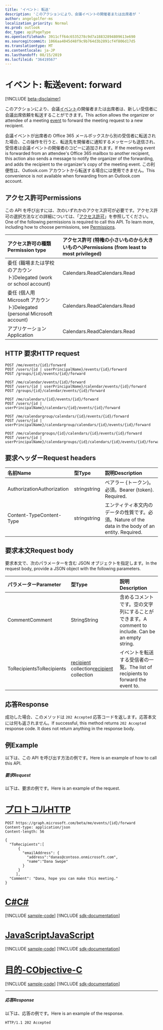 ```yaml
---
title: 'イベント: 転送'
description: 'このアクションにより、会議イベントの開催者または出席者が '
author: angelgolfer-ms
localization_priority: Normal
ms.prod: outlook
doc_type: apiPageType
ms.openlocfilehash: 3911cff64c6535278c9d7a18832894809613e690
ms.sourcegitcommit: 1066aa4045d48f9c9b764d3b2891cf4f806d17d5
ms.translationtype: MT
ms.contentlocale: ja-JP
ms.lasthandoff: 08/15/2019
ms.locfileid: "36419567"
---
```

# <a name="event-forward"></a><span data-ttu-id="ed9e2-103">イベント: 転送</span><span class="sxs-lookup"><span data-stu-id="ed9e2-103">event: forward</span></span>

[!INCLUDE [beta-disclaimer](../../includes/beta-disclaimer.md)]

<span data-ttu-id="ed9e2-104">このアクションにより、会議[イベント](../resources/event.md)の開催者または出席者は、新しい受信者に会議出席依頼を転送することができます。</span><span class="sxs-lookup"><span data-stu-id="ed9e2-104">This action allows the organizer or attendee of a meeting [event](../resources/event.md) to forward the meeting request to a new recipient.</span></span> 

<span data-ttu-id="ed9e2-105">会議イベントが出席者の Office 365 メールボックスから別の受信者に転送された場合、この操作を行うと、転送先を開催者に通知するメッセージも送信され、受信者は会議イベントの開催者のコピーに追加されます。</span><span class="sxs-lookup"><span data-stu-id="ed9e2-105">If the meeting event is forwarded from an attendee's Office 365 mailbox to another recipient, this action also sends a message to notify the organizer of the forwarding, and adds the recipient to the organizer's copy of the meeting event.</span></span> <span data-ttu-id="ed9e2-106">この利便性は、Outlook.com アカウントから転送する場合には使用できません。</span><span class="sxs-lookup"><span data-stu-id="ed9e2-106">This convenience is not available when forwarding from an Outlook.com account.</span></span>


## <a name="permissions"></a><span data-ttu-id="ed9e2-107">アクセス許可</span><span class="sxs-lookup"><span data-stu-id="ed9e2-107">Permissions</span></span>
<span data-ttu-id="ed9e2-p102">この API を呼び出すには、次のいずれかのアクセス許可が必要です。アクセス許可の選択方法などの詳細については、「[アクセス許可](/graph/permissions-reference)」を参照してください。</span><span class="sxs-lookup"><span data-stu-id="ed9e2-p102">One of the following permissions is required to call this API. To learn more, including how to choose permissions, see [Permissions](/graph/permissions-reference).</span></span>

|<span data-ttu-id="ed9e2-110">アクセス許可の種類</span><span class="sxs-lookup"><span data-stu-id="ed9e2-110">Permission type</span></span>      | <span data-ttu-id="ed9e2-111">アクセス許可 (特権の小さいものから大きいものへ)</span><span class="sxs-lookup"><span data-stu-id="ed9e2-111">Permissions (from least to most privileged)</span></span>              |
|:--------------------|:---------------------------------------------------------|
|<span data-ttu-id="ed9e2-112">委任 (職場または学校のアカウント)</span><span class="sxs-lookup"><span data-stu-id="ed9e2-112">Delegated (work or school account)</span></span> | <span data-ttu-id="ed9e2-113">Calendars.Read</span><span class="sxs-lookup"><span data-stu-id="ed9e2-113">Calendars.Read</span></span>    |
|<span data-ttu-id="ed9e2-114">委任 (個人用 Microsoft アカウント)</span><span class="sxs-lookup"><span data-stu-id="ed9e2-114">Delegated (personal Microsoft account)</span></span> | <span data-ttu-id="ed9e2-115">Calendars.Read</span><span class="sxs-lookup"><span data-stu-id="ed9e2-115">Calendars.Read</span></span>    |
|<span data-ttu-id="ed9e2-116">アプリケーション</span><span class="sxs-lookup"><span data-stu-id="ed9e2-116">Application</span></span> | <span data-ttu-id="ed9e2-117">Calendars.Read</span><span class="sxs-lookup"><span data-stu-id="ed9e2-117">Calendars.Read</span></span> |

## <a name="http-request"></a><span data-ttu-id="ed9e2-118">HTTP 要求</span><span class="sxs-lookup"><span data-stu-id="ed9e2-118">HTTP request</span></span>
<!-- { "blockType": "ignored" } -->
```http
POST /me/events/{id}/forward
POST /users/{id | userPrincipalName}/events/{id}/forward
POST /groups/{id}/events/{id}/forward

POST /me/calendar/events/{id}/forward
POST /users/{id | userPrincipalName}/calendar/events/{id}/forward
POST /groups/{id}/calendar/events/{id}/forward

POST /me/calendars/{id}/events/{id}/forward
POST /users/{id | userPrincipalName}/calendars/{id}/events/{id}/forward

POST /me/calendargroup/calendars/{id}/events/{id}/forward
POST /users/{id | userPrincipalName}/calendargroup/calendars/{id}/events/{id}/forward

POST /me/calendargroups/{id}/calendars/{id}/events/{id}/forward
POST /users/{id | userPrincipalName}/calendargroups/{id}/calendars/{id}/events/{id}/forward
```
## <a name="request-headers"></a><span data-ttu-id="ed9e2-119">要求ヘッダー</span><span class="sxs-lookup"><span data-stu-id="ed9e2-119">Request headers</span></span>
| <span data-ttu-id="ed9e2-120">名前</span><span class="sxs-lookup"><span data-stu-id="ed9e2-120">Name</span></span>       | <span data-ttu-id="ed9e2-121">型</span><span class="sxs-lookup"><span data-stu-id="ed9e2-121">Type</span></span> | <span data-ttu-id="ed9e2-122">説明</span><span class="sxs-lookup"><span data-stu-id="ed9e2-122">Description</span></span>|
|:---------------|:--------|:----------|
| <span data-ttu-id="ed9e2-123">Authorization</span><span class="sxs-lookup"><span data-stu-id="ed9e2-123">Authorization</span></span>  | <span data-ttu-id="ed9e2-124">string</span><span class="sxs-lookup"><span data-stu-id="ed9e2-124">string</span></span>  | <span data-ttu-id="ed9e2-p103">ベアラー {トークン}。必須。</span><span class="sxs-lookup"><span data-stu-id="ed9e2-p103">Bearer {token}. Required.</span></span> |
| <span data-ttu-id="ed9e2-127">Content-Type</span><span class="sxs-lookup"><span data-stu-id="ed9e2-127">Content-Type</span></span> | <span data-ttu-id="ed9e2-128">string</span><span class="sxs-lookup"><span data-stu-id="ed9e2-128">string</span></span>  | <span data-ttu-id="ed9e2-p104">エンティティ本文内のデータの性質です。必須。</span><span class="sxs-lookup"><span data-stu-id="ed9e2-p104">Nature of the data in the body of an entity. Required.</span></span> |

## <a name="request-body"></a><span data-ttu-id="ed9e2-131">要求本文</span><span class="sxs-lookup"><span data-stu-id="ed9e2-131">Request body</span></span>
<span data-ttu-id="ed9e2-132">要求本文で、次のパラメーターを含む JSON オブジェクトを指定します。</span><span class="sxs-lookup"><span data-stu-id="ed9e2-132">In the request body, provide a JSON object with the following parameters.</span></span>

| <span data-ttu-id="ed9e2-133">パラメーター</span><span class="sxs-lookup"><span data-stu-id="ed9e2-133">Parameter</span></span>    | <span data-ttu-id="ed9e2-134">型</span><span class="sxs-lookup"><span data-stu-id="ed9e2-134">Type</span></span>   |<span data-ttu-id="ed9e2-135">説明</span><span class="sxs-lookup"><span data-stu-id="ed9e2-135">Description</span></span>|
|:---------------|:--------|:----------|
|<span data-ttu-id="ed9e2-136">Comment</span><span class="sxs-lookup"><span data-stu-id="ed9e2-136">Comment</span></span>|<span data-ttu-id="ed9e2-137">String</span><span class="sxs-lookup"><span data-stu-id="ed9e2-137">String</span></span>|<span data-ttu-id="ed9e2-p105">含めるコメントです。空の文字列にすることができます。</span><span class="sxs-lookup"><span data-stu-id="ed9e2-p105">A comment to include. Can be an empty string.</span></span>|
|<span data-ttu-id="ed9e2-140">ToRecipients</span><span class="sxs-lookup"><span data-stu-id="ed9e2-140">ToRecipients</span></span>|<span data-ttu-id="ed9e2-141">[recipient](../resources/recipient.md) collection</span><span class="sxs-lookup"><span data-stu-id="ed9e2-141">[recipient](../resources/recipient.md) collection</span></span>|<span data-ttu-id="ed9e2-142">イベントを転送する受信者の一覧。</span><span class="sxs-lookup"><span data-stu-id="ed9e2-142">The list of recipients to forward the event to.</span></span>|

## <a name="response"></a><span data-ttu-id="ed9e2-143">応答</span><span class="sxs-lookup"><span data-stu-id="ed9e2-143">Response</span></span>

<span data-ttu-id="ed9e2-p106">成功した場合、このメソッドは `202 Accepted` 応答コードを返します。応答本文には何も返されません。</span><span class="sxs-lookup"><span data-stu-id="ed9e2-p106">If successful, this method returns `202 Accepted` response code. It does not return anything in the response body.</span></span>

## <a name="example"></a><span data-ttu-id="ed9e2-146">例</span><span class="sxs-lookup"><span data-stu-id="ed9e2-146">Example</span></span>
<span data-ttu-id="ed9e2-147">以下は、この API を呼び出す方法の例です。</span><span class="sxs-lookup"><span data-stu-id="ed9e2-147">Here is an example of how to call this API.</span></span>
##### <a name="request"></a><span data-ttu-id="ed9e2-148">要求</span><span class="sxs-lookup"><span data-stu-id="ed9e2-148">Request</span></span>
<span data-ttu-id="ed9e2-149">以下は、要求の例です。</span><span class="sxs-lookup"><span data-stu-id="ed9e2-149">Here is an example of the request.</span></span>

# <a name="httptabhttp"></a>[<span data-ttu-id="ed9e2-150">プロトコル</span><span class="sxs-lookup"><span data-stu-id="ed9e2-150">HTTP</span></span>](#tab/http)
<!-- {
  "blockType": "request",
  "name": "event_forward"
}-->
```http
POST https://graph.microsoft.com/beta/me/events/{id}/forward
Content-type: application/json
Content-length: 56

{
  "ToRecipients":[
      {
        "emailAddress": {
          "address":"danas@contoso.onmicrosoft.com",
          "name":"Dana Swope"
        }
      }
     ],
  "Comment": "Dana, hope you can make this meeting." 
}

```
# <a name="ctabcsharp"></a>[<span data-ttu-id="ed9e2-151">C#</span><span class="sxs-lookup"><span data-stu-id="ed9e2-151">C#</span></span>](#tab/csharp)
[!INCLUDE [sample-code](../includes/snippets/csharp/event-forward-csharp-snippets.md)]
[!INCLUDE [sdk-documentation](../includes/snippets/snippets-sdk-documentation-link.md)]

# <a name="javascripttabjavascript"></a>[<span data-ttu-id="ed9e2-152">JavaScript</span><span class="sxs-lookup"><span data-stu-id="ed9e2-152">JavaScript</span></span>](#tab/javascript)
[!INCLUDE [sample-code](../includes/snippets/javascript/event-forward-javascript-snippets.md)]
[!INCLUDE [sdk-documentation](../includes/snippets/snippets-sdk-documentation-link.md)]

# <a name="objective-ctabobjc"></a>[<span data-ttu-id="ed9e2-153">目的-C</span><span class="sxs-lookup"><span data-stu-id="ed9e2-153">Objective-C</span></span>](#tab/objc)
[!INCLUDE [sample-code](../includes/snippets/objc/event-forward-objc-snippets.md)]
[!INCLUDE [sdk-documentation](../includes/snippets/snippets-sdk-documentation-link.md)]

---


##### <a name="response"></a><span data-ttu-id="ed9e2-154">応答</span><span class="sxs-lookup"><span data-stu-id="ed9e2-154">Response</span></span>
<span data-ttu-id="ed9e2-155">以下は、応答の例です。</span><span class="sxs-lookup"><span data-stu-id="ed9e2-155">Here is an example of the response.</span></span>
<!-- {
  "blockType": "response",
  "truncated": true
} -->
```http
HTTP/1.1 202 Accepted
```

<!-- uuid: 8fcb5dbc-d5aa-4681-8e31-b001d5168d79
2015-10-25 14:57:30 UTC -->
<!--
{
  "type": "#page.annotation",
  "description": "event: forward",
  "keywords": "",
  "section": "documentation",
  "tocPath": "",
  "suppressions": [
  ]
}
-->

